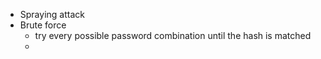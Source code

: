 - Spraying attack
- Brute force
	- try every possible password combination until the hash is matched
	- 